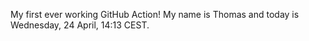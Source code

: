 My first ever working GitHub Action!
My name is Thomas and today is Wednesday, 24 April, 14:13 CEST. 

